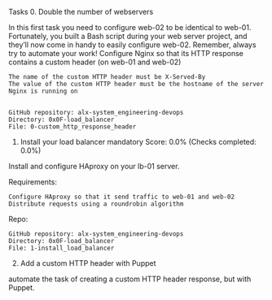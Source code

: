 Tasks
0. Double the number of webservers

In this first task you need to configure web-02 to be identical to web-01. Fortunately, you built a Bash script during your web server project, and they’ll now come in handy to easily configure web-02. Remember, always try to automate your work!
Configure Nginx so that its HTTP response contains a custom header (on web-01 and web-02)

    The name of the custom HTTP header must be X-Served-By
    The value of the custom HTTP header must be the hostname of the server Nginx is running on


    GitHub repository: alx-system_engineering-devops
    Directory: 0x0F-load_balancer
    File: 0-custom_http_response_header




1. Install your load balancer
mandatory
Score: 0.0% (Checks completed: 0.0%)

Install and configure HAproxy on your lb-01 server.

Requirements:

    Configure HAproxy so that it send traffic to web-01 and web-02
    Distribute requests using a roundrobin algorithm
    


Repo:

    GitHub repository: alx-system_engineering-devops
    Directory: 0x0F-load_balancer
    File: 1-install_load_balancer





2. Add a custom HTTP header with Puppet

automate the task of creating a custom HTTP header response, but with Puppet.

    
